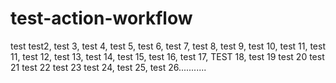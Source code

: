 # test-action-workflow
test test2, test 3, test 4, test 5, test 6, test 7, test 8, test 9, test 10, test 11, test 11, test 12, test 13, test 14, test 15, test 16, test 17, TEST 18, test 19 test 20 test 21 test 22 test 23 test 24, test 25, test 26...........
